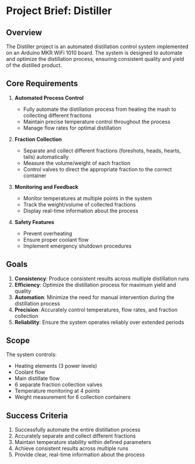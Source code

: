 # Project Brief: Distiller

## Overview
The Distiller project is an automated distillation control system implemented on an Arduino MKR WiFi 1010 board. The system is designed to automate and optimize the distillation process, ensuring consistent quality and yield of the distilled product.

## Core Requirements

1. **Automated Process Control**
   - Fully automate the distillation process from heating the mash to collecting different fractions
   - Maintain precise temperature control throughout the process
   - Manage flow rates for optimal distillation

2. **Fraction Collection**
   - Separate and collect different fractions (foreshots, heads, hearts, tails) automatically
   - Measure the volume/weight of each fraction
   - Control valves to direct the appropriate fraction to the correct container

3. **Monitoring and Feedback**
   - Monitor temperatures at multiple points in the system
   - Track the weight/volume of collected fractions
   - Display real-time information about the process

4. **Safety Features**
   - Prevent overheating
   - Ensure proper coolant flow
   - Implement emergency shutdown procedures

## Goals

1. **Consistency**: Produce consistent results across multiple distillation runs
2. **Efficiency**: Optimize the distillation process for maximum yield and quality
3. **Automation**: Minimize the need for manual intervention during the distillation process
4. **Precision**: Accurately control temperatures, flow rates, and fraction collection
5. **Reliability**: Ensure the system operates reliably over extended periods

## Scope

The system controls:
- Heating elements (3 power levels)
- Coolant flow
- Main distillate flow
- 6 separate fraction collection valves
- Temperature monitoring at 4 points
- Weight measurement for 6 collection containers

## Success Criteria

1. Successfully automate the entire distillation process
2. Accurately separate and collect different fractions
3. Maintain temperature stability within defined parameters
4. Achieve consistent results across multiple runs
5. Provide clear, real-time information about the process

